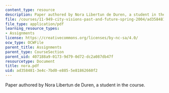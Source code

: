 ```yaml
---
content_type: resource
description: Paper authored by Nora Libertun de Duren, a student in the course.
file: /courses/11-949-city-visions-past-and-future-spring-2004/ad3584813e4c7bd0e8855e81862660f2_nora.pdf
file_type: application/pdf
learning_resource_types:
- Assignments
license: https://creativecommons.org/licenses/by-nc-sa/4.0/
ocw_type: OCWFile
parent_title: Assignments
parent_type: CourseSection
parent_uid: 407188a9-0173-9d79-0d72-dc2a087db47f
resourcetype: Document
title: nora.pdf
uid: ad358481-3e4c-7bd0-e885-5e81862660f2
---
```

Paper authored by Nora Libertun de Duren, a student in the course.